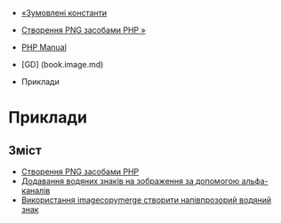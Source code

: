 - [«Зумовлені константи](image.constants.md)
- [Створення PNG засобами PHP »](image.examples-png.md)

- [PHP Manual](index.md)
- [GD] (book.image.md)
- Приклади

# Приклади

## Зміст

- [Створення PNG засобами PHP](image.examples-png.md)
- [Додавання водяних знаків на зображення за допомогою
альфа-каналів](image.examples-watermark.md)
- [Використання imagecopymerge створити напівпрозорий водяний
знак](image.examples.merged-watermark.md)
